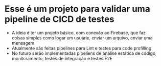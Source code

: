 # Esse é um projeto para validar uma pipeline de CICD de testes

  - A ideia é ter um projeto básico, com conexão ao Firebase, que faz coisas simples como logar um usuário, enviar um arquivo, enviar uma mensagem
  - Atualmente são feitas pipelines para Lint e testes para code profilling
  - No futuro serão implementadas pipeliens de análise estática de código, monitoramento, testes de integração e testes E2E
